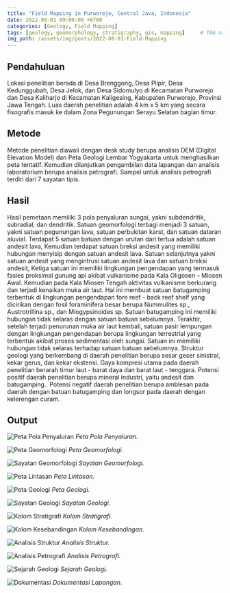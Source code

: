 ```yaml
---
title: "Field Mapping in Purworejo, Central Java, Indonesia"
date: 2022-08-01 09:00:00 +0700
categories: [Geology, Field Mapping]
tags: [geology, geomorphology, stratigraphy, gis, mapping]     # TAG names should always be lowercase
img_path: /assets/img/posts/2022-08-01-Field-Mapping
---
```


## Pendahuluan
Lokasi penelitian berada di Desa Brenggong, Desa Plipir, Desa Kedunggubah, Desa Jelok, dan Desa Sidomulyo di Kecamatan Purworejo dan Desa Kaliharjo di Kecamatan Kaligesing, Kabupaten Purworejo, Provinsi Jawa Tengah. Luas daerah penelitian adalah 4 km x 5 km yang secara fisografis masuk ke dalam Zona Pegunungan Serayu Selatan bagian timur.

## Metode
Metode penelitian diawali dengan desk study berupa analisis DEM (Digital Elevation Model) dan Peta Geologi Lembar Yogyakarta untuk menghasilkan peta tentatif. Kemudian dilanjutkan pengambilan data lapangan dan analisis laboratorium berupa analisis petrografi. Sampel untuk analisis petrografi terdiri dari 7 sayatan tipis.

## Hasil
Hasil pemetaan memiliki 3 pola penyaluran sungai, yakni subdendritik, subradial, dan dendritik. Satuan geomorfologi terbagi menjadi 3 satuan, yakni satuan pegunungan lava, satuan perbukitan karst, dan satuan dataran aluvial. Terdapat 5 satuan batuan dengan urutan dari tertua adalah satuan andesit lava, Kemudian terdapat satuan breksi andesit yang memiliki hubungan menyisip dengan satuan andesit lava. Satuan selanjutnya yakni satuan andesit yang mengintrusi satuan andesit lava dan satuan breksi andesit, Ketiga satuan ini memiliki lingkungan pengendapan yang termasuk fasies proksimal gunung api akibat vulkanisme pada Kala Oligosen – Miosen Awal. Kemudian pada Kala Miosen Tengah aktivitas vulkanisme berkurang dan terjadi kenaikan muka air laut. Hal ini membuat satuan batugamping terbentuk di lingkungan pengendapan fore reef - back reef shelf yang dicirikan dengan fosil foraminifera besar berupa Nummulites sp., Austrotrillina sp., dan Miogypsinoides sp. Satuan batugamping ini memiliki hubungan tidak selaras dengan satuan batuan sebelumnya. Terakhir, setelah terjadi penurunan muka air laut kembali, satuan pasir lempungan dengan lingkungan pengendapan berupa lingkungan terrestrial yang terbentuk akibat proses sedimentasi oleh sungai. Satuan ini memiliki hubungan tidak selaras terhadap satuan batuan sebelumnya. Struktur geologi yang berkembang di daerah penelitian berupa sesar geser sinistral, kekar gerus, dan kekar ekstensi. Gaya kompresi utama pada daerah penelitian berarah timur laut - barat daya dan barat laut - tenggara. Potensi positif daerah penelitian berupa mineral industri, yaitu andesit dan batugamping.. Potensi negatif daerah penelitian berupa amblesan pada daerah dengan batuan batugamping dan longsor pada daerah dengan kelerengan curam.

## Output

![Peta Pola Penyaluran](peta_pola_penyaluran.png)
_Peta Pola Penyaluran._

![Peta Geomorfologi](peta_geomorfologi.png)
_Peta Geomorfologi._

![Sayatan Geomorfologi](sayatan_geomorfologi.png)
_Sayatan Geomorfologi._

![Peta Lintasan](peta_lintasan.png)
_Peta Lintasan._

![Peta Geologi](peta_geologi.png)
_Peta Geologi._

![Sayatan Geologi](sayatan_geologi.png)
_Sayatan Geologi._

![Kolom Stratigrafi](kolom_stratigrafi.png)
_Kolom Stratigrafi._

![Kolom Kesebandingan](kolom_kesebandingan.png)
_Kolom Kesebandingan._

![Analisis Struktur](analisis_struktur.png)
_Analisis Struktur._

![Analisis Petrografi](analisis_petrografi.png)
_Analisis Petrografi._

![Sejarah Geologi](sejarah_geologi.png)
_Sejarah Geologi._

![Dokumentasi](dokumentasi_lapangan.png)
_Dokumentasi Lapangan._